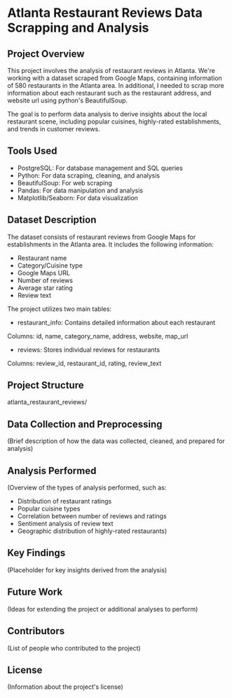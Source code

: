 # Atlanta Restaurant Reviews Data Scrapping and Analysis

## Project Overview
This project involves the analysis of restaurant reviews in Atlanta. We're working with a dataset scraped from Google Maps, containing information of 580 restaurants in the Atlanta area. In additional, I needed to scrap more information about each restaurant such as the restaurant address, and website url using python's BeautifulSoup.

The goal is to perform data analysis to derive insights about the local restaurant scene, including popular cuisines, highly-rated establishments, and trends in customer reviews.

## Tools Used
- PostgreSQL: For database management and SQL queries
- Python: For data scraping, cleaning, and analysis
- BeautifulSoup: For web scraping 
- Pandas: For data manipulation and analysis
- Matplotlib/Seaborn: For data visualization

## Dataset Description
The dataset consists of restaurant reviews from Google Maps for establishments in the Atlanta area. It includes the following information:

- Restaurant name
- Category/Cuisine type
- Google Maps URL
- Number of reviews
- Average star rating
- Review text 


The project utilizes two main tables:

- restaurant_info: Contains detailed information about each restaurant

Columns: id, name, category_name, address, website, map_url

- reviews: Stores individual reviews for restaurants

Columns: review_id, restaurant_id, rating, review_text

## Project Structure
atlanta_restaurant_reviews/


## Data Collection and Preprocessing
(Brief description of how the data was collected, cleaned, and prepared for analysis)

## Analysis Performed
(Overview of the types of analysis performed, such as:
- Distribution of restaurant ratings
- Popular cuisine types
- Correlation between number of reviews and ratings
- Sentiment analysis of review text
- Geographic distribution of highly-rated restaurants)

## Key Findings
(Placeholder for key insights derived from the analysis)

## Future Work
(Ideas for extending the project or additional analyses to perform)

## Contributors
(List of people who contributed to the project)

## License
(Information about the project's license)
